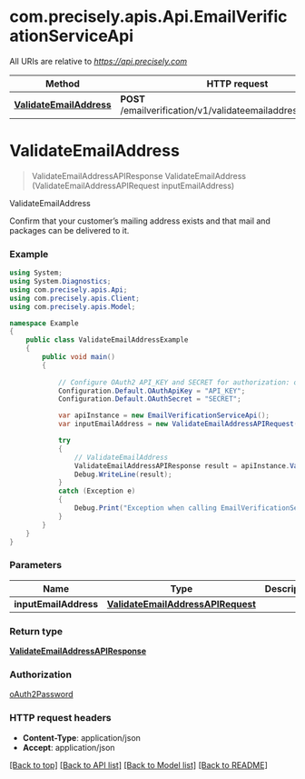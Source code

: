 # com.precisely.apis.Api.EmailVerificationServiceApi

All URIs are relative to *https://api.precisely.com*

Method | HTTP request | Description
------------- | ------------- | -------------
[**ValidateEmailAddress**](EmailVerificationServiceApi.md#validateemailaddress) | **POST** /emailverification/v1/validateemailaddress/results.json | ValidateEmailAddress


<a name="validateemailaddress"></a>
# **ValidateEmailAddress**
> ValidateEmailAddressAPIResponse ValidateEmailAddress (ValidateEmailAddressAPIRequest inputEmailAddress)

ValidateEmailAddress

Confirm that your customer’s mailing address exists and that mail and packages can be delivered to it.

### Example
```csharp
using System;
using System.Diagnostics;
using com.precisely.apis.Api;
using com.precisely.apis.Client;
using com.precisely.apis.Model;

namespace Example
{
    public class ValidateEmailAddressExample
    {
        public void main()
        {
            
            // Configure OAuth2 API_KEY and SECRET for authorization: oAuth2Password
            Configuration.Default.OAuthApiKey = "API_KEY";
            Configuration.Default.OAuthSecret = "SECRET";

            var apiInstance = new EmailVerificationServiceApi();
            var inputEmailAddress = new ValidateEmailAddressAPIRequest(); // ValidateEmailAddressAPIRequest | 

            try
            {
                // ValidateEmailAddress
                ValidateEmailAddressAPIResponse result = apiInstance.ValidateEmailAddress(inputEmailAddress);
                Debug.WriteLine(result);
            }
            catch (Exception e)
            {
                Debug.Print("Exception when calling EmailVerificationServiceApi.ValidateEmailAddress: " + e.Message );
            }
        }
    }
}
```

### Parameters

Name | Type | Description  | Notes
------------- | ------------- | ------------- | -------------
 **inputEmailAddress** | [**ValidateEmailAddressAPIRequest**](ValidateEmailAddressAPIRequest.md)|  | 

### Return type

[**ValidateEmailAddressAPIResponse**](ValidateEmailAddressAPIResponse.md)

### Authorization

[oAuth2Password](../README.md#oAuth2Password)

### HTTP request headers

 - **Content-Type**: application/json
 - **Accept**: application/json

[[Back to top]](#) [[Back to API list]](../README.md#documentation-for-api-endpoints) [[Back to Model list]](../README.md#documentation-for-models) [[Back to README]](../README.md)

